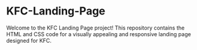 # KFC-Landing-Page
Welcome to the KFC Landing Page project! This repository contains the HTML and CSS code for a visually appealing and responsive landing page designed for KFC.
